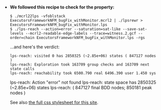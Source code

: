 *   **We followed this recipe to check for the property:**

        $ ./mcrl22lps -vfoblstack ExecutorsFrameworkNFM_bugFix_withMonitor.mcrl2 | ./lpsrewr > ExecutorsFrameworkNFM_bugFix_withMonitor.lps
        $ ./lps-reach --action=error --saturation=sat-like --save-sat-levels --mcrl2-readable-edge-labels --trace=witness.2.gcf --order=chain ExecutorsFrameworkNFM_bugFix_withMonitor.lps -rgs

    ...and here's the verdict:

        lps-reach: visited 0 has 2850325 (~2.85e+06) states ( 847127 nodes )
        lps-reach: Exploration took 163709 group checks and 163709 next state calls
        lps-reach: reachability took 6500.790 real 6496.390 user 1.450 sys
	lps-reach: Action "error" not found
	lps-reach: state space has 2850325 (~2.85e+06) states
	lps-reach: ( 847127 final BDD nodes; 850181 peak nodes )

    See also [the full css stylesheet for this site](https://github.com/altercation/ethanschoonover.com/blob/master/resources/css/style.css).